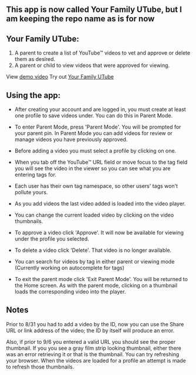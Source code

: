 ## This app is now called Your Family UTube, but I am keeping the repo name as is for now ##

## **Your Family UTube:**
 1) A parent to create a list of YouTube&trade; videos to vet and approve or delete them as desired.
 2) A parent or child to view videos that were approved for viewing.
 
 View [demo video](https://youtu.be/4jsnQgwb0Lo)
 Try out [Your Family UTube](https://familyutube.herokuapp.com/)
 
## **Using the app:**
  * After creating your account and are logged in, you must create at least one profile to
 save videos under. You can do this in Parent Mode.
 
  * To enter Parent Mode, press 'Parent Mode'.  You will be prompted for your parent pin. In Parent Mode you can add videos for review or manage videos you have previously approved.
 
  * Before adding a video you must select a profile by clicking on one.

  * When you tab off the YouTube&trade; URL field or move focus to the tag field you will see the
 video in the viewer so you can see what you are entering tags for.
 
  * Each user has their own tag namespace, so other users' tags won't pollute yours. 
 
  * As you add videos the last video added is loaded into the video player.
 
  * You can change the current loaded video by clicking on the video thumbnails.
 
  * To approve a video click 'Approve'.  It will now be available for viewing under the
 profile you selected.
 
  * To delete a video click 'Delete'.  That video is no longer available.
 
  * You can search for videos by tag in either parent or viewing mode
 (Currently working on autocomplete for tags)

  * To exit the parent mode click 'Exit Parent Mode'.  You will be returned to the Home 
 screen.  As with the parent mode, clicking on a thumbnail loads the corresponding
 video into the player.
 
 
## **Notes** 

 Prior to 8/31 you had to add a video by the ID, now you can use the Share URL or
 link address of the video; the ID by itself will produce an error.
 
 Also, if prior to 9/6 you entered a valid URL you should see the proper thumbnail.  If you
 you see a gray film strip looking thumbnail, either there was an error retrieving
 it or that is the thumbnail.  You can try refreshing your browser.  When the videos
 are loaded for a profile an attempt is made to refresh those thumbnails.
